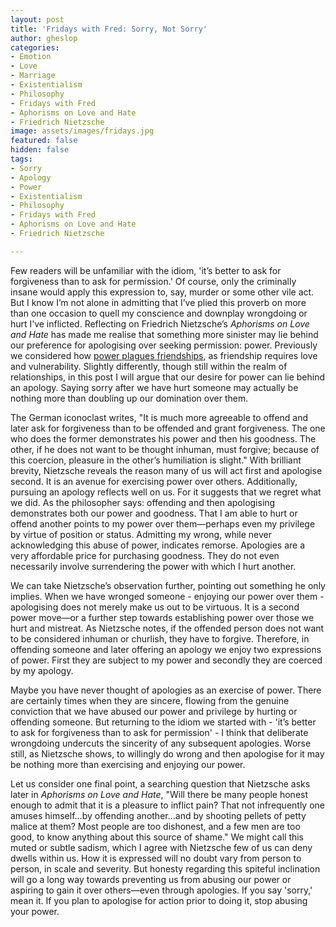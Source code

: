 ```yaml
---
layout: post
title: 'Fridays with Fred: Sorry, Not Sorry'
author: gheslop
categories:
- Emotion
- Love
- Marriage
- Existentialism
- Philosophy
- Fridays with Fred
- Aphorisms on Love and Hate
- Friedrich Nietzsche
image: assets/images/fridays.jpg
featured: false
hidden: false
tags:
- Sorry
- Apology
- Power
- Existentialism
- Philosophy
- Fridays with Fred
- Aphorisms on Love and Hate
- Friedrich Nietzsche

---
```

Few readers will be unfamiliar with the idiom, 'it’s better to ask for forgiveness than to ask for permission.' Of course, only the criminally insane would apply this expression to, say, murder or some other vile act. But I know I’m not alone in admitting that I’ve plied this proverb on more than one occasion to quell my conscience and downplay wrongdoing or hurt I’ve inflicted. Reflecting on Friedrich Nietzsche’s _Aphorisms on Love and Hate_ has made me realise that something more sinister may lie behind our preference for apologising over seeking permission: power. Previously we considered how [power plagues friendships](https://rekindle.co.za/content/2020-09-04-fridays-with-fred-friendship "Friendship with Fred"), as friendship requires love and vulnerability. Slightly differently, though still within the realm of relationships, in this post I will argue that our desire for power can lie behind an apology. Saying sorry after we have hurt someone may actually be nothing more than doubling up our domination over them.

The German iconoclast writes, "It is much more agreeable to offend and later ask for forgiveness than to be offended and grant forgiveness. The one who does the former demonstrates his power and then his goodness. The other, if he does not want to be thought inhuman, must forgive; because of this coercion, pleasure in the other’s humiliation is slight." With brilliant brevity, Nietzsche reveals the reason many of us will act first and apologise second. It is an avenue for exercising power over others. Additionally, pursuing an apology reflects well on us. For it suggests that we regret what we did. As the philosopher says: offending and then apologising demonstrates both our power and goodness. That I am able to hurt or offend another points to my power over them—perhaps even my privilege by virtue of position or status. Admitting my wrong, while never acknowledging this abuse of power, indicates remorse. Apologies are a very affordable price for purchasing goodness. They do not even necessarily involve surrendering the power with which I hurt another.

We can take Nietzsche’s observation further, pointing out something he only implies. When we have wronged someone - enjoying our power over them - apologising does not merely make us out to be virtuous. It is a second power move—or a further step towards establishing power over those we hurt and mistreat. As Nietzsche notes, if the offended person does not want to be considered inhuman or churlish, they have to forgive. Therefore, in offending someone and later offering an apology we enjoy two expressions of power. First they are subject to my power and secondly they are coerced by my apology.

Maybe you have never thought of apologies as an exercise of power. There are certainly times when they are sincere, flowing from the genuine conviction that we have abused our power and privilege by hurting or offending someone. But returning to the idiom we started with - 'it’s better to ask for forgiveness than to ask for permission' - I think that deliberate wrongdoing undercuts the sincerity of any subsequent apologies. Worse still, as Nietzsche shows, to willingly do wrong and then apologise for it may be nothing more than exercising and enjoying our power.

Let us consider one final point, a searching question that Nietzsche asks later in _Aphorisms on Love and Hate_, "Will there be many people honest enough to admit that it is a pleasure to inflict pain? That not infrequently one amuses himself…by offending another…and by shooting pellets of petty malice at them? Most people are too dishonest, and a few men are too good, to know anything about this source of shame." We might call this muted or subtle sadism, which I agree with Nietzsche few of us can deny dwells within us. How it is expressed will no doubt vary from person to person, in scale and severity. But honesty regarding this spiteful inclination will go a long way towards preventing us from abusing our power or aspiring to gain it over others—even through apologies. If you say 'sorry,' mean it. If you plan to apologise for action prior to doing it, stop abusing your power.